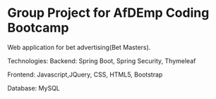 # Group Project for AfDEmp Coding Bootcamp

Web application for bet advertising(Bet Masters).

Technologies:
Backend: Spring Boot, Spring Security, Thymeleaf

Frontend: Javascript,JQuery, CSS, HTML5, Bootstrap

Database: MySQL
